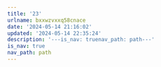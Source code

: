 ```yaml
---
title: '23'
urlname: bxxwzvxxq58cnace
date: '2024-05-14 21:16:02'
updated: '2024-05-14 22:35:24'
description: '---is_nav: truenav_path: path---'
is_nav: true
nav_path: path
---
```



